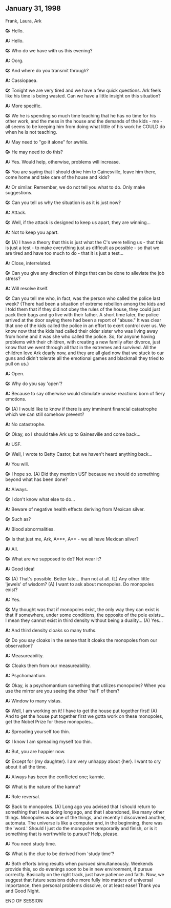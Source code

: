 ## January 31, 1998
Frank, Laura, Ark

**Q:** Hello.

**A:** Hello.

**Q:** Who do we have with us this evening?

**A:** Oorg.

**Q:** And where do you transmit through?

**A:** Cassiopaea.

**Q:** Tonight we are very tired and we have a few quick questions. Ark feels like his time is being wasted. Can we have a little insight on this situation?

**A:** More specific.

**Q:** We he is spending so much time teaching that he has no time for his other work, and the mess in the house and the demands of the kids - me - all seems to be keeping him from doing what little of his work he COULD do when he is not teaching.

**A:** May need to "go it alone" for awhile.

**Q:** He may need to do this?

**A:** Yes. Would help, otherwise, problems will increase.

**Q:** You are saying that I should drive him to Gainesville, leave him there, come home and take care of the house and kids?

**A:** Or similar. Remember, we do not tell you what to do. Only make suggestions.

**Q:** Can you tell us why the situation is as it is just now?

**A:** Attack.

**Q:** Well, if the attack is designed to keep us apart, they are winning...

**A:** Not to keep you apart.

**Q:** (A) I have a theory that this is just what the C's were telling us - that this is just a test - to make everything just as difficult as possible - so that we are tired and have too much to do - that it is just a test...

**A:** Close, interrelated.

**Q:** Can you give any direction of things that can be done to alleviate the job stress?

**A:** Will resolve itself.

**Q:** Can you tell me who, in fact, was the person who called the police last week?  {There had been a situation of extreme rebellion among the kids and I told them that if they did not obey the rules of the house, they could just pack their bags and go live with their father. A short time later, the police arrived at the door saying there had been a report of "abuse." It was clear that one of the kids called the police in an effort to exert control over us. We know now that the kids had called their older sister who was living away from home and it was she who called the police. So, for anyone having problems with their children, with creating a new family after divorce, just know that we went through all that in the extremes and survived. All the children love Ark dearly now, and they are all glad now that we stuck to our guns and didn't tolerate all the emotional games and blackmail they tried to pull on us.}

**A:** Open.

**Q:** Why do you say 'open'?

**A:** Because to say otherwise would stimulate unwise reactions born of fiery emotions.

**Q:** (A) I would like to know if there is any imminent financial catastrophe which we can still somehow prevent?

**A:** No catastrophe.

**Q:** Okay, so I should take Ark up to Gainesville and come back...

**A:** USF.

**Q:** Well, I wrote to Betty Castor, but we haven't heard anything back...

**A:** You will.

**Q:** I hope so. (A) Did they mention USF because we should do something beyond what has been done?

**A:** Always.

**Q:** I don't know what else to do...

**A:** Beware of negative health effects deriving from Mexican silver.

**Q:** Such as?

**A:** Blood abnormalities.

**Q:** Is that just me, Ark, A\*\*\*, A\*\* - we all have Mexican silver?

**A:** All.

**Q:** What are we supposed to do? Not wear it?

**A:** Good idea!

**Q:** (A) That's possible. Better late... than not at all. (L) Any other little 'jewels' of wisdom? (A) I want to ask about monopoles. Do monopoles exist?

**A:** Yes.

**Q:** My thought was that if monopoles exist, the only way they can exist is that if somewhere, under some conditions, the opposite of the pole exists... I mean they cannot exist in third density without being a duality... (A) Yes...

**A:** And third density cloaks so many truths.

**Q:** Do you say cloaks in the sense that it cloaks the monopoles from our observation?

**A:** Measureability.

**Q:** Cloaks them from our measureability.

**A:** Psychomantium.

**Q:** Okay, is a psychomantium something that utilizes monopoles? When you use the mirror are you seeing the other 'half' of them?

**A:** Window to many vistas.

**Q:** Well, I am working on it! I have to get the house put together first! (A) And to get the house put together first we gotta work on these monopoles, get the Nobel Prize for these monopoles...

**A:** Spreading yourself too thin.

**Q:** I know I am spreading myself too thin.

**A:** But, you are happier now.

**Q:** Except for {my daughter}. I am very unhappy about {her}. I want to cry about it all the time.

**A:** Always has been the conflicted one; karmic.

**Q:** What is the nature of the karma?

**A:** Role reversal.

**Q:** Back to monopoles. (A) Long ago you advised that I should return to something that I was doing long ago, and that I abandoned, like many other things. Monopoles was one of the things, and recently I discovered another, automata. The universe is like a computer and, in the beginning, there was the 'word.' Should I just do the monopoles temporarily and finish, or is it something that is worthwhile to pursue? Help, please.

**A:** You need study time.

**Q:** What is the clue to be derived from 'study time'?

**A:** Both efforts bring results when pursued simultaneously. Weekends provide this, so do evenings soon to be in new environment, if pursue correctly. Basically on the right track, just have patience and faith. Now, we suggest that future sessions delve more fully into matters of universal importance, then personal problems dissolve, or at least ease! Thank you and Good Night.

END OF SESSION

